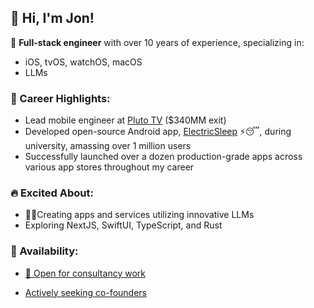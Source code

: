 ## 👋 Hi, I'm Jon!

🎯 **Full-stack engineer** with over 10 years of experience, specializing in:

- iOS, tvOS, watchOS, macOS
- LLMs

### 🚀 Career Highlights:

- Lead mobile engineer at [Pluto TV](https://www.paramount.com/press/viacom-agrees-to-acquire-pluto-tv) ($340MM exit)
- Developed open-source Android app, [ElectricSleep](https://github.com/jondwillis/electricsleep) ⚡😴, during university, amassing over 1 million users
- Successfully launched over a dozen production-grade apps across various app stores throughout my career

### 🔥 Excited About:

- 🤖💡Creating apps and services utilizing innovative LLMs
- Exploring NextJS, SwiftUI, TypeScript, and Rust

### 💼 Availability:

- [📧 Open for consultancy work](mailto:jonwilldoit+ghrm@proton.me)

- [Actively seeking co-founders](mailto:jonwilldoit+ghrm@proton.me)

